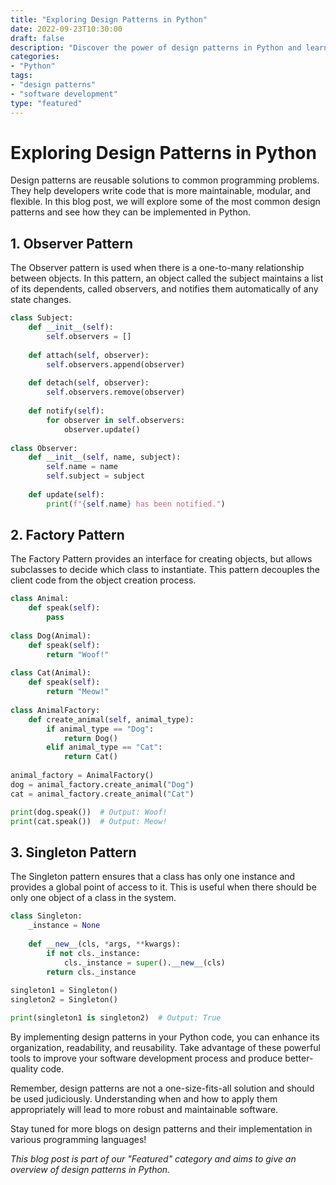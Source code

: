 ```yaml
--- 
title: "Exploring Design Patterns in Python" 
date: 2022-09-23T10:30:00 
draft: false 
description: "Discover the power of design patterns in Python and learn how they can improve your software development process." 
categories: 
- "Python" 
tags: 
- "design patterns" 
- "software development" 
type: "featured" 
--- 
```


# Exploring Design Patterns in Python

Design patterns are reusable solutions to common programming problems. They help developers write code that is more maintainable, modular, and flexible. In this blog post, we will explore some of the most common design patterns and see how they can be implemented in Python.

## 1. Observer Pattern

The Observer pattern is used when there is a one-to-many relationship between objects. In this pattern, an object called the subject maintains a list of its dependents, called observers, and notifies them automatically of any state changes. 

```python
class Subject:
    def __init__(self):
        self.observers = []
        
    def attach(self, observer):
        self.observers.append(observer)
        
    def detach(self, observer):
        self.observers.remove(observer)
        
    def notify(self):
        for observer in self.observers:
            observer.update()
            
class Observer:
    def __init__(self, name, subject):
        self.name = name
        self.subject = subject
        
    def update(self):
        print(f"{self.name} has been notified.")
```

## 2. Factory Pattern

The Factory Pattern provides an interface for creating objects, but allows subclasses to decide which class to instantiate. This pattern decouples the client code from the object creation process.

```python
class Animal:
    def speak(self):
        pass
        
class Dog(Animal):
    def speak(self):
        return "Woof!"
        
class Cat(Animal):
    def speak(self):
        return "Meow!"
        
class AnimalFactory:
    def create_animal(self, animal_type):
        if animal_type == "Dog":
            return Dog()
        elif animal_type == "Cat":
            return Cat()
            
animal_factory = AnimalFactory()
dog = animal_factory.create_animal("Dog")
cat = animal_factory.create_animal("Cat")

print(dog.speak())  # Output: Woof!
print(cat.speak())  # Output: Meow!
```

## 3. Singleton Pattern

The Singleton pattern ensures that a class has only one instance and provides a global point of access to it. This is useful when there should be only one object of a class in the system.

```python
class Singleton:
    _instance = None
    
    def __new__(cls, *args, **kwargs):
        if not cls._instance:
            cls._instance = super().__new__(cls)
        return cls._instance
        
singleton1 = Singleton()
singleton2 = Singleton()

print(singleton1 is singleton2)  # Output: True
```

By implementing design patterns in your Python code, you can enhance its organization, readability, and reusability. Take advantage of these powerful tools to improve your software development process and produce better-quality code.

Remember, design patterns are not a one-size-fits-all solution and should be used judiciously. Understanding when and how to apply them appropriately will lead to more robust and maintainable software.

Stay tuned for more blogs on design patterns and their implementation in various programming languages!

*This blog post is part of our "Featured" category and aims to give an overview of design patterns in Python.*
